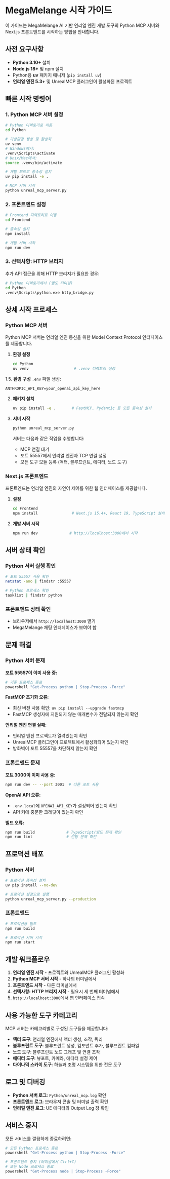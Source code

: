 # MegaMelange 시작 가이드

이 가이드는 MegaMelange AI 기반 언리얼 엔진 개발 도구의 Python MCP 서버와 Next.js 프론트엔드를 시작하는 방법을 안내합니다.

## 사전 요구사항

- **Python 3.10+** 설치
- **Node.js 18+** 및 npm 설치
- Python용 **uv** 패키지 매니저 (`pip install uv`)
- **언리얼 엔진 5.3+** 및 UnrealMCP 플러그인이 활성화된 프로젝트

## 빠른 시작 명령어

### 1. Python MCP 서버 설정

```bash
# Python 디렉토리로 이동
cd Python

# 가상환경 생성 및 활성화
uv venv
# Windows에서:
.venv\Scripts\activate
# Unix/Mac에서:
source .venv/bin/activate

# 개발 모드로 종속성 설치
uv pip install -e .

# MCP 서버 시작
python unreal_mcp_server.py
```

### 2. 프론트엔드 설정

```bash
# Frontend 디렉토리로 이동
cd Frontend

# 종속성 설치
npm install

# 개발 서버 시작
npm run dev
```

### 3. 선택사항: HTTP 브리지

추가 API 접근을 위해 HTTP 브리지가 필요한 경우:

```bash
# Python 디렉토리에서 (별도 터미널)
cd Python
.venv\Scripts\python.exe http_bridge.py
```

## 상세 시작 프로세스

### Python MCP 서버

Python MCP 서버는 언리얼 엔진 통신을 위한 Model Context Protocol 인터페이스를 제공합니다.

1. **환경 설정**
   ```bash
   cd Python
   uv venv                    # .venv 디렉토리 생성
   ```

1.5. **환경 구성**
   `.env` 파일 생성:
   ```
   ANTHROPIC_API_KEY=your_openai_api_key_here
   ```

2. **패키지 설치**
   ```bash
   uv pip install -e .       # FastMCP, Pydantic 등 모든 종속성 설치
   ```

3. **서버 시작**
   ```bash
   python unreal_mcp_server.py
   ```
   
   서버는 다음과 같은 작업을 수행합니다:
   - MCP 연결 대기
   - 포트 55557에서 언리얼 엔진과 TCP 연결 설정
   - 모든 도구 모듈 등록 (액터, 블루프린트, 에디터, 노드 도구)

### Next.js 프론트엔드

프론트엔드는 언리얼 엔진의 자연어 제어를 위한 웹 인터페이스를 제공합니다.

1. **설정**
   ```bash
   cd Frontend
   npm install               # Next.js 15.4+, React 19, TypeScript 설치
   ```

2. **개발 서버 시작**
   ```bash
   npm run dev              # http://localhost:3000에서 시작
   ```

## 서버 상태 확인

### Python 서버 실행 확인
```bash
# 포트 55557 사용 확인
netstat -ano | findstr :55557

# Python 프로세스 확인
tasklist | findstr python
```

### 프론트엔드 상태 확인
- 브라우저에서 `http://localhost:3000` 열기
- MegaMelange 채팅 인터페이스가 보여야 함

## 문제 해결

### Python 서버 문제

**포트 55557이 이미 사용 중:**
```bash
# 기존 프로세스 종료
powershell "Get-Process python | Stop-Process -Force"
```

**FastMCP 초기화 오류:**
- 최신 버전 사용 확인: `uv pip install --upgrade fastmcp`
- FastMCP 생성자에 지원되지 않는 매개변수가 전달되지 않는지 확인

**언리얼 엔진 연결 실패:**
- 언리얼 엔진 프로젝트가 열려있는지 확인
- UnrealMCP 플러그인이 프로젝트에서 활성화되어 있는지 확인
- 방화벽이 포트 55557을 차단하지 않는지 확인

### 프론트엔드 문제

**포트 3000이 이미 사용 중:**
```bash
npm run dev -- --port 3001  # 다른 포트 사용
```

**OpenAI API 오류:**
- `.env.local`에 `OPENAI_API_KEY`가 설정되어 있는지 확인
- API 키에 충분한 크레딧이 있는지 확인

**빌드 오류:**
```bash
npm run build              # TypeScript/빌드 문제 확인
npm run lint               # 린팅 문제 확인
```

## 프로덕션 배포

### Python 서버
```bash
# 프로덕션 종속성 설치
uv pip install --no-dev

# 프로덕션 설정으로 실행
python unreal_mcp_server.py --production
```

### 프론트엔드
```bash
# 프로덕션용 빌드
npm run build

# 프로덕션 서버 시작
npm run start
```

## 개발 워크플로우

1. **언리얼 엔진 시작** - 프로젝트와 UnrealMCP 플러그인 활성화
2. **Python MCP 서버 시작** - 하나의 터미널에서
3. **프론트엔드 시작** - 다른 터미널에서
4. **선택사항: HTTP 브리지 시작** - 필요시 세 번째 터미널에서
5. `http://localhost:3000`에서 웹 인터페이스 접속

## 사용 가능한 도구 카테고리

MCP 서버는 카테고리별로 구성된 도구들을 제공합니다:

- **액터 도구**: 언리얼 엔진에서 액터 생성, 조작, 쿼리
- **블루프린트 도구**: 블루프린트 생성, 컴포넌트 추가, 블루프린트 컴파일
- **노드 도구**: 블루프린트 노드 그래프 및 연결 조작
- **에디터 도구**: 뷰포트, 카메라, 에디터 설정 제어
- **다이나믹 스카이 도구**: 하늘과 조명 시스템을 위한 전문 도구

## 로그 및 디버깅

- **Python 서버 로그**: `Python/unreal_mcp.log` 확인
- **프론트엔드 로그**: 브라우저 콘솔 및 터미널 출력 확인
- **언리얼 엔진 로그**: UE 에디터의 Output Log 창 확인

## 서비스 중지

모든 서비스를 깔끔하게 종료하려면:

```bash
# 모든 Python 프로세스 종료
powershell "Get-Process python | Stop-Process -Force"

# 프론트엔드 중지 (터미널에서 Ctrl+C)
# 또는 Node 프로세스 종료
powershell "Get-Process node | Stop-Process -Force"
```